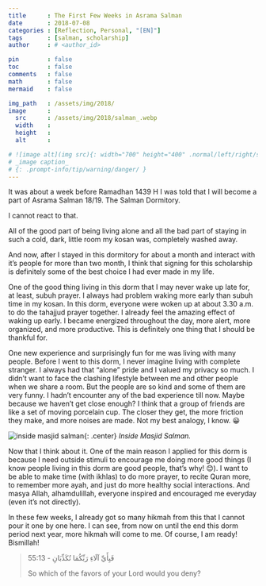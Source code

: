 ```yaml
---
title      : The First Few Weeks in Asrama Salman
date       : 2018-07-08
categories : [Reflection, Personal, "[EN]"]
tags       : [salman, scholarship]
author     : # <author_id>

pin        : false
toc        : false
comments   : false
math       : false
mermaid    : false

img_path   : /assets/img/2018/
image      :
  src      : /assets/img/2018/salman_.webp
  width    : 
  height   : 
  alt      : 

# ![image alt](img src){: width="700" height="400" .normal/left/right/shadow}
# _image caption_
# {: .prompt-info/tip/warning/danger/ }
---
```


It was about a week before Ramadhan 1439 H I was told that I will become a part of Asrama Salman 18/19. The Salman Dormitory.

I cannot react to that.

All of the good part of being living alone and all the bad part of staying in such a cold, dark, little room my kosan was, completely washed away.

And now, after I stayed in this dormitory for about a month and interact with it’s people for more than two month, I think that signing for this scholarship is definitely some of the best choice I had ever made in my life.

One of the good thing living in this dorm that I may never wake up late for, at least, subuh prayer. I always had problem waking more early than subuh time in my kosan. In this dorm, everyone were woken up at about 3.30 a.m. to do the tahajjud prayer together. I already feel the amazing effect of waking up early. I became energized throughout the day, more alert, more organized, and more productive. This is definitely one thing that I should be thankful for.

One new experience and surprisingly fun for me was living with many people. Before I went to this dorm, I never imagine living with complete stranger. I always had that “alone” pride and I valued my privacy so much. I didn’t want to face the clashing lifestyle between me and other people when we share a room. But the people are so kind and some of them are very funny. I hadn’t encounter any of the bad experience till now. Maybe because we haven’t get close enough? I think that a group of friends are like a set of moving porcelain cup. The closer they get, the more friction they make, and more noises are made. Not my best analogy, I know. 😀

![inside masjid salman](salman.webp){: .center}
_Inside Masjid Salman._

Now that I think about it. One of the main reason I applied for this dorm is because I need outside stimuli to encourage me doing more good things (I know people living in this dorm are good people, that’s why! 😊). I want to be able to make time (with ikhlas) to do more prayer, to recite Quran more, to remember more ayah, and just do more healthy social interactions. And masya Allah, alhamdulillah, everyone inspired and encouraged me everyday (even it’s not directly).

In these few weeks, I already got so many hikmah from this that I cannot pour it one by one here. I can see, from now on until the end this dorm period next year, more hikmah will come to me. Of course, I am ready! Bismillah!

> فَبِأَيِّ آلَاءِ رَبِّكُمَا تُكَذِّبَانِ - 55:13
> 
> So which of the favors of your Lord would you deny?